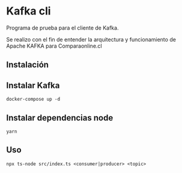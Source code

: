 # Kafka cli

Programa de prueba para el cliente de Kafka.

Se realizo con el fin de entender la arquitectura y funcionamiento de Apache KAFKA para Comparaonline.cl

## Instalación

## Instalar Kafka

```shell
docker-compose up -d
```

## Instalar dependencias node

```shell
yarn
```

## Uso

```shell
npx ts-node src/index.ts <consumer|producer> <topic>
```

